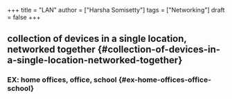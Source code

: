 +++
title = "LAN"
author = ["Harsha Somisetty"]
tags = ["Networking"]
draft = false
+++

## collection of devices in a single location, networked together {#collection-of-devices-in-a-single-location-networked-together}


### EX: home offices, office, school {#ex-home-offices-office-school}